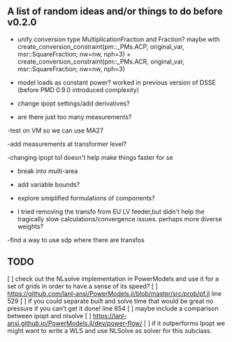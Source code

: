 ## A list of random ideas and/or things to do before v0.2.0

- unify conversion type MultiplicationFraction and Fraction? maybe with create_conversion_constraint(pm::_PMs.ACP, original_var, msr::SquareFraction; nw=nw, nph=3) + create_conversion_constraint(pm::_PMs.ACR, original_var, msr::SquareFraction; nw=nw, nph=3)

- model loads as constant power? worked in previous version of DSSE (before PMD 0.9.0 introduced complexity)

- change ipopt settings/add derivatives?

- are there just too many measurements?

-test on VM so we can use MA27

-add measurements at transformer level?

-changing ipopt tol doesn't help make things faster for se

- break into multi-area

- add variable bounds?

- explore smiplified formulations of components?

- I tried removing the transfo from EU LV feeder,but didn't help the tragically slow calculations/convergence issues. perhaps more diverse weights?

-find a way to use sdp where there are transfos

## TODO

[ ] check out the NLsolve implementation in PowerModels and use it for a set of grids in order to have a sense of its speed?
[ ] https://github.com/lanl-ansi/PowerModels.jl/blob/master/src/prob/pf.jl line 529
[ ] if you could separate built and solve time that would be great no pressure if you can’t get it done!   line 654
[ ] maybe include a comparison between ipopt and nlsolve
[ ] https://lanl-ansi.github.io/PowerModels.jl/dev/power-flow/
[ ] if it outperforms Ipopt we might want to write a WLS and use NLSolve as solver for this subclass.

